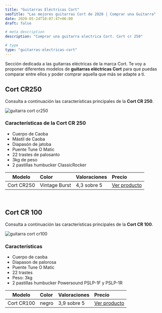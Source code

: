 ```yaml
---
title: "Guitarras Eléctricas Cort"
seoTitle: "Las mejores guitarras Cort de 2020 | Comprar una Guitarra"
date: 2020-05-24T10:07:47+06:00
draft: false

# meta description
description: "Comprar una guitarra electrica Cort. Cort cr 250"

# type
type: "guitarras-electricas-cort"
---
```


Sección dedicada a las guitarras eléctricas de la marca Cort. Te voy a proponer diferentes modelos de **guitarras eléctricas Cort** para que puedas comparar entre ellos y poder comprar aquella que más se adapte a ti.

## Cort CR250

Consulta a continuación las características principales de la **Cort CR 250**.

![guitarra cort cr250](../../images/post/cort-cr250.png)

### Características de la Cort CR 250

* Cuerpo de Caoba
* Mástil de Caoba
* Diapasón de jatoba
* Puente Tune O Matic
* 22 trastes de palosanto
* 3kg de peso
* 2 pastillas humbucker ClassicRocker

| Modelo        | Color    | Valoraciones | Precio |      
| ------------- |:-------------|:-------------|:-------------
| Cort CR250 	| Vintage Burst | 4,3 sobre 5 | <a href="https://amzn.to/3essWvn" rel="nofollow" target="_blank">Ver producto</a>

&nbsp;

## Cort CR 100

Consulta a continuación las características principales de la **Cort CR 100**.

![guitarra cort cr100](../../images/post/cort_cr_100_opt.png)

### Características

* Cuerpo de caoba
* Diapason de palorosa
* Puente Tune O Matic
* 22 trastes
* Peso: 3kg
* 2 pastillas humbucker Powersound PSLP-1F y PSLP-1R

| Modelo        | Color    | Valoraciones | Precio |      
| ------------- |:-------------|:-------------|:-------------
| Cort CR100	   	   | negro | 3,9 sobre 5 | <a href="https://amzn.to/2yjOWcd" rel="nofollow" target="_blank">Ver producto</a>